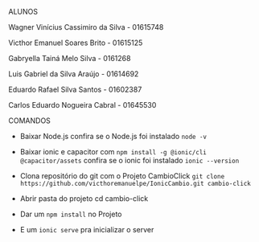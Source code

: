 ALUNOS

Wagner Vinícius Cassimiro da Silva - 01615748

Victhor Emanuel Soares Brito - 01615125

Gabryella Tainá Melo Silva - 0161268

Luis Gabriel da Silva Araújo - 01614692

Eduardo Rafael Silva Santos - 01602387

Carlos Eduardo Nogueira Cabral - 01645530

COMANDOS

- Baixar Node.js confira se o Node.js foi instalado `node -v`
  
- Baixar ionic e capacitor com `npm install -g @ionic/cli @capacitor/assets` confira se o ionic foi instalado `ionic --version`
  
- Clona repositório do git com o Projeto CambioClick `git clone https://github.com/victhoremanuelpe/IonicCambio.git cambio-click`
  
- Abrir pasta do projeto cd cambio-click
  
- Dar um `npm install` no Projeto
  
- E um `ionic serve` pra inicializar o server
